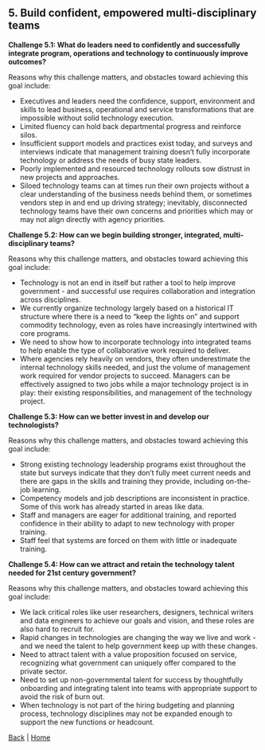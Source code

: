 ## 5. Build confident, empowered multi-disciplinary teams
**Challenge 5.1: What do leaders need to confidently and successfully integrate program, operations and technology to continuously improve outcomes?** 

Reasons why this challenge matters, and obstacles toward achieving this goal include: 

- Executives and leaders need the confidence, support, environment and skills to lead business, operational and service transformations that are impossible without solid technology execution. 
- Limited fluency can hold back departmental progress and reinforce silos.
- Insufficient support models and practices exist today, and surveys and interviews indicate that management training doesn’t fully incorporate technology or address the needs of busy state leaders. 
- Poorly implemented and resourced technology rollouts sow distrust in new projects and approaches. 
- Siloed technology teams can at times run their own projects without a clear understanding of the business needs behind them, or sometimes vendors step in and end up driving strategy; inevitably, disconnected technology teams have their own concerns and priorities which may or may not align directly with agency priorities.

**Challenge 5.2: How can we begin building stronger, integrated, multi-disciplinary teams?** 

Reasons why this challenge matters, and obstacles toward achieving this goal include: 

- Technology is not an end in itself but rather a tool to help improve government - and successful use requires collaboration and integration across disciplines.
- We currently organize technology largely based on a historical IT structure where there is a need to “keep the lights on” and support commodity technology, even as roles have increasingly intertwined with core programs. 
- We need to show how to incorporate technology into integrated teams to help enable the type of collaborative work required to deliver. 
- Where agencies rely heavily on vendors, they often underestimate the internal technology skills needed, and just the volume of management work required for vendor projects to succeed. Managers can be effectively assigned to two jobs while a major technology project is in play: their existing responsibilities, and management of the technology project.

**Challenge 5.3: How can we better invest in and develop our technologists?**

Reasons why this challenge matters, and obstacles toward achieving this goal include: 

- Strong existing technology leadership programs exist throughout the state but surveys indicate that they don’t fully meet current needs and there are gaps in the skills and training they provide, including on-the-job learning.
- Competency models and job descriptions are inconsistent in practice. Some of this work has already started in areas like data.  
- Staff and managers are eager for additional training, and reported confidence in their ability to adapt to new technology with proper training.
- Staff feel that systems are forced on them with little or inadequate training.

**Challenge 5.4: How can we attract and retain the technology talent needed for 21st century government?**

Reasons why this challenge matters, and obstacles toward achieving this goal include: 

- We lack critical roles like user researchers, designers, technical writers and data engineers to achieve our goals and vision, and these roles are also hard to recruit for. 
- Rapid changes in technologies are changing the way we live and work - and we need the talent to help government keep up with these changes.
- Need to attract talent with a value proposition focused on service, recognizing what government can uniquely offer compared to the private sector. 
- Need to set up non-governmental talent for success by thoughtfully onboarding and integrating talent into teams with appropriate support to avoid the risk of burn out.
- When technology is not part of the hiring budgeting and planning process, technology disciplines may not be expanded enough to support the new functions or headcount.

[Back](./four.html) | [Home](../index.html)